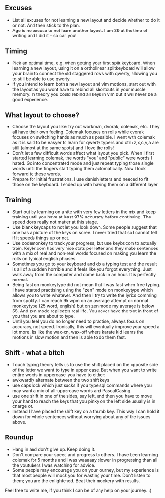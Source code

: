 ## Excuses
- List all excuses for not learning a new layout and decide whether to do it or not. And then stick to the plan.
- Age is no excuse to not learn another layout. I am 39 at the time of writing and I did it - so can you!

## Timing
- Pick an optimal time, e.g. when getting your first split keyboard. When learning a new layout, using it on a ortholinear splitkeyboard will allow your brain to connect the old staggered rows with qwerty, allowing you to still be able to  use qwerty.
- If you intend to learn both a new layout and vim motions, start out with the layout as you wont have to rebind all shortcuts in your muscle memory. In theory you could rebind all keys in vim but it will never be a good experience.
  
## What layout to choose?
- Choose the layout you like: try out workman, dvorak, colemak, etc. They all have their own feeling. Colemak focuses on rolls while dvorak focuses on switching hands as much as possible. I went with colemak as it is said to be easyer to learn for qwerty typers and ctrl+z,x,c,v,a are still (almost at the same spots) and I love the rolls!
- Don't let a few difficult words affect what layout you pick. When I first started learning colemak, the words "you" and "public" were words I hated. Go into concentrated mode and just repeat typing those single words until the fingers start typing them automatically. Now I look forward to these words.
- Prepare for initial frustrations. I use danish letters and needed to fit those on the keyboard. I ended up with having them on a different layer

## Training
- Start out by learning on a site with very few letters in the mix and keep training until you have at least 97% accuracy before continuing. The speed does really not matter at this stage.
- Use blank keycaps to not let you look down. Some people suggest that one has a picture of the keys on scree. I never tried that so I cannot tell if it speeds things up or not.
- Use codemonkey to track your progress, but use keybr.com to actually train. Keybr.com has very nice stats per letter and they make sentences with a mix of real and non-real words focused on making you learn the rolls on typical english phrases.
- Sometimes you go to your keyboard and do a typing test and the result is all of a sudden horrible and it feels like you forgot everything. Just walk away from the computer and come back in an hour. It is perfectly normal.
- Being fast on monkeytype did not mean that I was fast when free typing. I have started practising using the "zen" mode on monkeytype which allows you to write whatever. And then I try to write the lyrics comming from spotify. I can reach 95 wpm on an average attempt on normal monkeytype (25 word, english) but on zen mode my average is below 55. And zen mode replicates real life. You never have the text in front of you that you are about to type.
- Until you feel you do no longer need to practise, always focus on accuracy, not speed. Ironically, this will eventually improve your speed a lot more. Its like the wax-on, wax-off where karate kid learns the motions in slow motion and then is able to do them fast.

## Shift - what a bitch
- Touch typing theory tells us to use the shift placed on the opposite side of the letter we want to type in upper case. But when you want to write entire words in uppercase, you have to either:
- awkwardly alternate between the two shift keys
- use caps lock which just sucks if you type sql commands where you may want a mix of all-uppercase words and PascalCasing.
- use one shift in one of the sides, say left, and then you have to move your hand to reach the keys that you pinky on the left side usually is in charge of.
- Instead I have placed the shift key on a thumb key. This way I can hold it down for whole sentences without worrying about any of the issues above.

## Roundup
- Hang in and don't give up. Keep doing it.
- Don't compare your speed and progress to others. I have been learning colemak for 5 months and I was waaaaay slower in progressing than all the youtubers I was watching for advice.
- Some people may encourage you on your journey, but my experience is that most people will mock you for wasting your time. Don't listen to them; you are the enlightened. Beat their mockery with results.

Feel free to write me, if you think I can be of any help on your journey. :)
